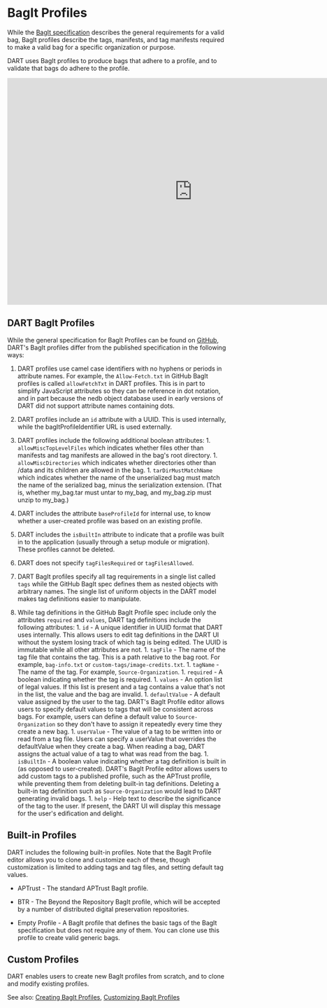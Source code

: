 # BagIt Profiles

While the [BagIt specification](https://tools.ietf.org/html/rfc8493) describes the general requirements for a valid bag, BagIt profiles describe the tags, manifests, and tag manifests required to make a valid bag for a specific organization or purpose.

DART uses BagIt profiles to produce bags that adhere to a profile, and to validate that bags do adhere to the profile.

<iframe width="845" height="518" src="https://www.youtube.com/embed/qnFFlRhlfCA" frameborder="0" allow="accelerometer; autoplay; clipboard-write; encrypted-media; gyroscope; picture-in-picture" allowfullscreen></iframe>

## DART BagIt Profiles

While the general specification for BagIt Profiles can be found on [GitHub](https://github.com/bagit-profiles/bagit-profiles), DART's BagIt profiles differ from the published specification in the following ways:

1. DART profiles use camel case identifiers with no hyphens or periods in attribute names. For example, the `Allow-Fetch.txt` in GitHub BagIt profiles is called `allowFetchTxt` in DART profiles. This is in part to simplify JavaScript attributes so they can be reference in dot notation, and in part because the nedb object database used in early versions of DART did not support attribute names containing dots.

1. DART profiles include an `id` attribute with a UUID. This is used internally, while the bagItProfileIdentifier URL is used externally.

1. DART profiles include the following additional boolean attributes:
       1. `allowMiscTopLevelFiles` which indicates whether files other than
           manifests and tag manifests are allowed in the bag's root directory.
       1. `allowMiscDirectories` which indicates whether directories other than
           /data and its children are allowed in the bag.
       1. `tarDirMustMatchName` which indicates whether the name of the
           unserialized bag must match the name of the serialized bag, minus
           the serialization extension. (That is, whether my_bag.tar must untar
           to my_bag, and my_bag.zip must unzip to my_bag.)

1. DART includes the attribute `baseProfileId` for internal use, to know whether
   a user-created profile was based on an existing profile.

1. DART includes the `isBuiltIn` attribute to indicate that a profile was built
   in to the application (usually through a setup module or migration). These
   profiles cannot be deleted.

1. DART does not specify `tagFilesRequired` or `tagFilesAllowed`.

1. DART BagIt profiles specify all tag requirements in a single list called
   `tags` while the GitHub BagIt spec defines them as nested objects with
   arbitrary names. The single list of uniform objects in the DART model makes
   tag definitions easier to manipulate.

1. While tag definitions in the GitHub BagIt Profile spec include only the
   attributes `required` and `values`, DART tag definitions include the following
   attributes:
       1. `id` - A unique identifier in UUID format that DART uses internally.
           This allows users to edit tag definitions in the DART UI without
           the system losing track of which tag is being edited. The UUID is
           immutable while all other attributes are not.
       1. `tagFile` - The name of the tag file that contains the tag. This is
           a path relative to the bag root. For example, `bag-info.txt` or
           `custom-tags/image-credits.txt`.
       1. `tagName` - The name of the tag. For example, `Source-Organization`.
       1. `required` - A boolean indicating whether the tag is required.
       1. `values` - An option list of legal values. If this list is present
           and a tag contains a value that's not in the list, the value and
           the bag are invalid.
       1. `defaultValue` - A default value assigned by the user to the tag.
           DART's BagIt Profile editor allows users to specify default values
           to tags that will be consistent across bags. For example, users
           can define a default value to `Source-Organization` so they don't
           have to assign it repeatedly every time they create a new bag.
       1. `userValue` - The value of a tag to be written into or read from a
           tag file. Users can specify a userValue that overrides the
           defaultValue when they create a bag. When reading a bag, DART
           assigns the actual value of a tag to what was read from the bag.
       1. `isBuiltIn` - A boolean value indicating whether a tag definition
           is built in (as opposed to user-created). DART's BagIt Profile
           editor allows users to add custom tags to a published profile,
           such as the APTrust profile, while preventing them from deleting
           built-in tag definitions. Deleting a built-in tag definition such
           as `Source-Organization` would lead to DART generating invalid bags.
       1. `help` - Help text to describe the significance of the tag to the
           user. If present, the DART UI will display this message for the
           user's edification and delight.


## Built-in Profiles

DART includes the following built-in profiles. Note that the BagIt Profile editor allows you to clone and customize each of these, though customization is limited to adding tags and tag files, and setting default tag values.

* APTrust - The standard APTrust BagIt profile.

* BTR - The Beyond the Repository BagIt profile, which will be accepted by a number of distributed digital preservation repositories.

* Empty Profile - A BagIt profile that defines the basic tags of the BagIt specification but does not require any of them. You can clone use this profile to create valid generic bags.

## Custom Profiles

DART enables users to create new BagIt profiles from scratch, and to clone and modify existing profiles.

See also: [Creating BagIt Profiles](creating.md), [Customizing BagIt Profiles](customizing.md)
